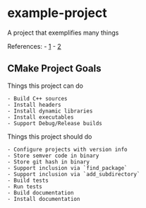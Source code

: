 # example-project
A project that exemplifies many things

References:
    - [1](https://pabloariasal.github.io/2018/02/19/its-time-to-do-cmake-right/)
    - [2](https://rix0r.nl/blog/2015/08/13/cmake-guide/)


## CMake Project Goals

Things this project can do

    - Build C++ sources
    - Install headers
    - Install dynamic libraries
    - Install executables
    - Support Debug/Release builds


Things this project should do

    - Configure projects with version info
    - Store semver code in binary
    - Store git hash in binary
    - Support inclusion via `find_package`
    - Support inclusion via `add_subdirectory`
    - Build tests
    - Run tests
    - Build documentation
    - Install documentation